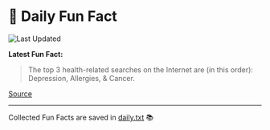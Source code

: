 # 🌟 Daily Fun Fact

![Last Updated](https://img.shields.io/badge/Last_Updated-2025_05_30-blue?style=flat-square)

**Latest Fun Fact:**

> The top 3 health-related searches on the Internet are (in this order): Depression, Allergies, & Cancer.

[Source](http://www.djtech.net/humor/useless_facts.htm)

---

Collected Fun Facts are saved in [daily.txt](daily.txt) 📚

